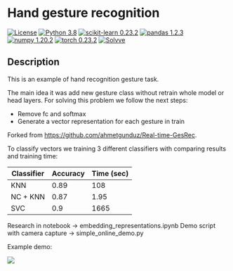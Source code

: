 #  Hand gesture recognition

[![License](http://img.shields.io/badge/license-MIT-green.svg?style=flat)](https://github.com/Solvve/ml_job_classifier/blob/master/LICENSE.txt)
[![Python 3.8](https://img.shields.io/badge/python-3.8-blue.svg)](https://www.python.org/downloads/release/python-380/)
[![scikit-learn 0.23.2](https://img.shields.io/badge/scikit_learn-0.24.1-blue)](https://scikit-learn.org/stable/)
[![pandas 1.2.3](https://img.shields.io/badge/pandas-1.2.3-blue)](https://pypi.org/project/pandas/)
[![numpy 1.20.2](https://img.shields.io/badge/numpy-1.20.2-blue)](https://numpy.org/install/)
[![torch 0.23.2](https://img.shields.io/badge/torch-1.8.1-blue)](https://pytorch.org/)
[![Solvve](https://img.shields.io/badge/made%20in-solvve-blue)](https://solvve.com/)


## Description

This is an example of hand recognition gesture task.

The main idea it was add new gesture class without retrain whole model or head layers.
For solving this problem we follow the next steps:
* Remove fc and softmax
* Generate a vector representation for each gesture in train

Forked from https://github.com/ahmetgunduz/Real-time-GesRec.

To classify vectors we training 3 different classifiers with comparing results and training time:

| Classifier | Accuracy | Time (sec)|
|---|---|---|
| KNN | 0.89 | 108 |
| NC + KNN | 0.87 | 1.95 |
| SVC | 0.9 | 1665 |

Research in notebook -> embedding_representations.ipynb
Demo script with camera capture -> simple_online_demo.py

Example demo:

![](gifs/demo.gif)

